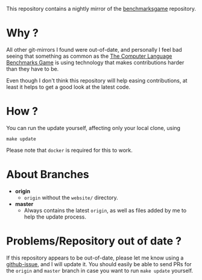 This repository contains a nightly mirror of the [benchmarksgame][bmg-cvs] repository.

# Why ?

All other git-mirrors I found were out-of-date, and personally I feel bad seeing that something as common as the [The Computer Language Benchmarks Game][bmg-website] is using technology that makes contributions harder than they have to be.

Even though I don't think this repository will help easing contributions, at least it helps to get a good look at the latest code.

# How ?

You can run the update yourself, affecting only your local clone, using

`make update`

Please note that `docker` is required for this to work.

# About Branches

* **origin**
  - `origin` without the `website/` directory. 
* **master**
  - Always contains the latest `origin`, as well as files added by me to help the update process.

# Problems/Repository out of date ?

If this repository appears to be out-of-date, please let me know using a [github-issue][issues], and
I will update it.
You should easily be able to send PRs for the `origin` and `master` branch in case you want to run
`make update` yourself.

[bmg-cvs]: https://alioth.debian.org/scm/?group_id=100815
[bmg-website]: http://benchmarksgame.alioth.debian.org
[issues]: https://github.com/Byron/benchmarksgame-cvs-mirror/issues
[first bug]: https://github.com/Byron/benchmarksgame-cvs-mirror/issues/1#issuecomment-292712784
